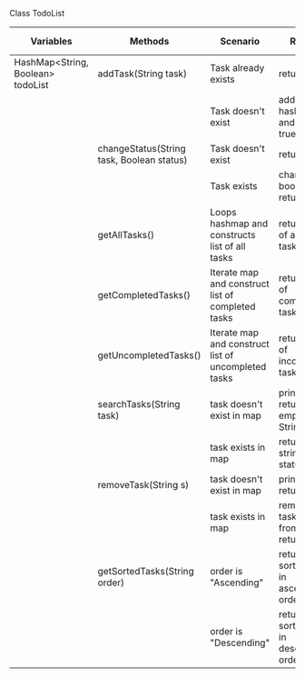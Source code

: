 
Class TodoList

| Variables                         | Methods                                   | Scenario                                                | Result                                 | User story |
|-----------------------------------|-------------------------------------------|---------------------------------------------------------|----------------------------------------|------------|
| HashMap<String, Boolean> todoList | addTask(String task)                      | Task already exists                                     | return false                           | 1          |
|                                   |                                           | Task doesn't exist                                      | add to hashmap and return true         |            |
|                                   | changeStatus(String task, Boolean status) | Task doesn't exist                                      | return false                           | 3          |
|                                   |                                           | Task exists                                             | change bool and return true            |            |
|                                   | getAllTasks()                             | Loops hashmap and constructs<br/> list of all tasks     | returns list of all taskNames          | 2          |
|                                   | getCompletedTasks()                       | Iterate map and construct<br/>list of completed tasks   | return list of completed tasks         | 4          |
|                                   | getUncompletedTasks()                     | Iterate map and construct<br/>list of uncompleted tasks | returns list of incomplete tasks       | 5          |
|                                   | searchTasks(String task)                  | task doesn't exist in map                               | print error, return empty String       | 6          |
|                                   |                                           | task exists in map                                      | return Task string with status         |            |
|                                   | removeTask(String s)                      | task doesn't exist in map                               | print error, return false              | 7          |
|                                   |                                           | task exists in map                                      | remove task key from map, return true  |            |
|                                   | getSortedTasks(String order)              | order is "Ascending"                                    | return sorted list in ascending order  | 8 9        |
|                                   |                                           | order is "Descending"                                   | return sorted list in descending order |            |
